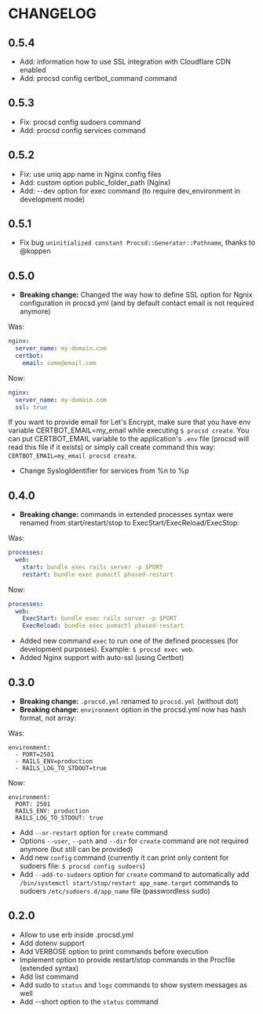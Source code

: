 # CHANGELOG
## 0.5.4
* Add: information how to use SSL integration with Cloudflare CDN enabled
* Add: procsd config certbot_command command

## 0.5.3
* Fix: procsd config sudoers command
* Add: procsd config services command

## 0.5.2
* Fix: use uniq app name in Nginx config files
* Add: custom option public_folder_path (Nginx)
* Add: --dev option for exec command (to require dev_environment in development mode)

## 0.5.1
* Fix bug `uninitialized constant Procsd::Generator::Pathname`, thanks to @koppen

## 0.5.0
* **Breaking change:** Changed the way how to define SSL option for Ngnix configuration in procsd.yml (and by default contact email is not required anymore)

Was:
```yml
nginx:
  server_name: my-domain.com
  certbot:
    email: some@email.com
```

Now:
```yml
nginx:
  server_name: my-domain.com
  ssl: true
```

If you want to provide email for Let's Encrypt, make sure that you have env variable CERTBOT_EMAIL=my_email while executing `$ procsd create`. You can put CERTBOT_EMAIL variable to the application's `.env` file (procsd will read this file if it exists) or simply call create command this way: `CERTBOT_EMAIL=my_email procsd create`.

* Change SyslogIdentifier for services from %n to %p

## 0.4.0
* **Breaking change:** commands in extended processes syntax were renamed from start/restart/stop to ExecStart/ExecReload/ExecStop:

Was:
```yml
processes:
  web:
    start: bundle exec rails server -p $PORT
    restart: bundle exec pumactl phased-restart
```

Now:
```yml
processes:
  web:
    ExecStart: bundle exec rails server -p $PORT
    ExecReload: bundle exec pumactl phased-restart
```

* Added new command `exec` to run one of the defined processes (for development purposes). Example: `$ procsd exec web`.
* Added Nginx support with auto-ssl (using Certbot)

## 0.3.0
* **Breaking change:** `.procsd.yml` renamed to `procsd.yml` (without dot)
* **Breaking change:** `environment` option in the procsd.yml now has hash format, not array:

Was:
```
environment:
  - PORT=2501
  - RAILS_ENV=production
  - RAILS_LOG_TO_STDOUT=true
```

Now:
```
environment:
  PORT: 2501
  RAILS_ENV: production
  RAILS_LOG_TO_STDOUT: true
```

* Add `--or-restart` option for `create` command
* Options `--user`, `--path` and `--dir` for `create` command are not required anymore (but still can be provided)
* Add new `config` command (currently it can print only content for sudoers file: `$ procsd config sudoers`)
* Add `--add-to-sudoers` option for `create` command to automatically add `/bin/systemctl start/stop/restart app_name.target` commands to sudoers `/etc/sudoers.d/app_name` file (passwordless sudo)


## 0.2.0
* Allow to use erb inside .procsd.yml
* Add dotenv support
* Add VERBOSE option to print commands before execution
* Implement option to provide restart/stop commands in the Procfile (extended syntax)
* Add list command
*  Add sudo to `status` and `logs` commands to show system messages as well
* Add --short option to the `status` command
